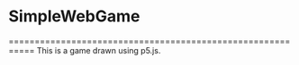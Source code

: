 # SimpleWebGame
===========================================================
This is a game drawn using p5.js.
